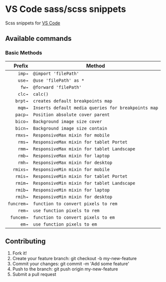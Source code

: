 # VS Code sass/scss snippets

Scss snippets for [VS Code](https://code.visualstudio.com/)

## Available commands

### Basic Methods

|     Prefix | Method                                              |
| ---------: | --------------------------------------------------- |
|     `imp→` | `@import 'filePath'`                                |
|     `use→` | `@use 'filePath' as *`                              |
|      `fw→` | `@forward 'filePath'`                               |
|     `clc→` | `calc()`                                            |
|    `brpt→` | `creates default breakpoints map`                   |
|     `mqm→` | `Inserts default media queries for breakpoints map` |
|    `pacp→` | `Position absolute cover parent`                    |
|    `bico→` | `Background image size cover`                       |
|    `bicn→` | `Background image size contain`                     |
|    `rmxs→` | `ResponsiveMax mixin for mobile`                    |
|     `rms→` | `ResponsiveMax mixin for tablet Portet`             |
|     `rmm→` | `ResponsiveMax mixin for tablet Landscape`          |
|     `rmb→` | `ResponsiveMax mixin for laptop`                    |
|     `rmh→` | `ResponsiveMax mixin for desktop`                   |
|   `rmixs→` | `ResponsiveMin mixin for mobile`                    |
|    `rmis→` | `ResponsiveMin mixin for tablet Portet`             |
|    `rmim→` | `ResponsiveMin mixin for tablet Landscape`          |
|    `rmib→` | `ResponsiveMin mixin for laptop`                    |
|    `rmih→` | `ResponsiveMin mixin for desktop`                   |
| `funcrem→` | `function to convert pixels to rem`                 |
|     `rem→` | `use function pixels to rem`                        |
|  `funcem→` | `function to convert pixels to em`                  |
|      `em→` | `use function pixels to em`                         |

## Contributing

1. Fork it!
2. Create your feature branch: git checkout -b my-new-feature
3. Commit your changes: git commit -m 'Add some feature'
4. Push to the branch: git push origin my-new-feature
5. Submit a pull request
